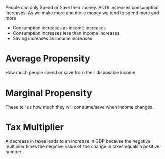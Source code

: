 People can only Spend or Save their money.
As DI increases consumption increases. As we make more  and more money we tend to spend more and more
- Consumption increases as income increases 
- Consumption increases less than income increases 
- Saving increases as income increases
# Average Propensity
How much people spend or save from their disposable income
# Marginal Propensity
These tell us how much they will consume/save when income changes.
# Tax Multiplier
A decrease in taxes leads to an increase in GDP because the negative multiplier times the negative value of the change in taxes equals a positive number.